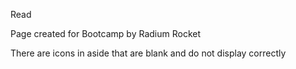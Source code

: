 Read

Page created for Bootcamp by Radium Rocket

There are icons in aside that are blank and do not display correctly
